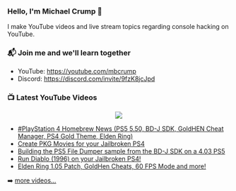### Hello, I'm Michael Crump 👋

I make YouTube videos and live stream topics regarding console hacking on YouTube. 

### 📬 Join me and we'll learn together

- YouTube: https://youtube.com/mbcrump
- Discord: https://discord.com/invite/9fzK8jcJpd

### 📺 Latest YouTube Videos

<div align="center">

[<img src="https://img.shields.io/badge/-Subscribe-red?style=for-the-badge&logo=youtube&logoColor=white"/>](https://www.youtube.com/c/mbcrump?sub_confirmation=1)

</div>

<!-- YOUTUBE:START -->
- [#PlayStation 4 Homebrew News &lpar;PS5 5.50, BD-J SDK, GoldHEN Cheat Manager, PS4 Gold Theme, Elden Ring&rpar;](https://www.youtube.com/watch?v=6Cx8VbVoF2g)
- [Create PKG Movies for your Jailbroken PS4](https://www.youtube.com/watch?v=lAYyuOQUzmU)
- [Building the PS5 File Dumper sample from the BD-J SDK on a 4.03 PS5](https://www.youtube.com/watch?v=mS-aiVaojBo)
- [Run Diablo &lpar;1996&rpar; on your Jailbroken PS4!](https://www.youtube.com/watch?v=217lVhPR6wQ)
- [Elden Ring 1.05 Patch, GoldHen Cheats, 60 FPS Mode and more!](https://www.youtube.com/watch?v=DudOCz0cZ7Y)
<!-- YOUTUBE:END -->

➡️ [more videos...](https://youtube.com/mbcrump)

